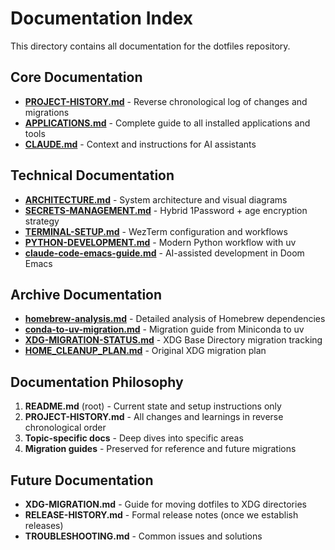 # Documentation Index

This directory contains all documentation for the dotfiles repository.

## Core Documentation

- **[PROJECT-HISTORY.md](PROJECT-HISTORY.md)** - Reverse chronological log of changes and migrations
- **[APPLICATIONS.md](APPLICATIONS.md)** - Complete guide to all installed applications and tools
- **[CLAUDE.md](CLAUDE.md)** - Context and instructions for AI assistants

## Technical Documentation

- **[ARCHITECTURE.md](ARCHITECTURE.md)** - System architecture and visual diagrams
- **[SECRETS-MANAGEMENT.md](SECRETS-MANAGEMENT.md)** - Hybrid 1Password + age encryption strategy
- **[TERMINAL-SETUP.md](TERMINAL-SETUP.md)** - WezTerm configuration and workflows
- **[PYTHON-DEVELOPMENT.md](PYTHON-DEVELOPMENT.md)** - Modern Python workflow with uv
- **[claude-code-emacs-guide.md](claude-code-emacs-guide.md)** - AI-assisted development in Doom Emacs

## Archive Documentation

- **[homebrew-analysis.md](archive/homebrew-analysis.md)** - Detailed analysis of Homebrew dependencies
- **[conda-to-uv-migration.md](archive/conda-to-uv-migration.md)** - Migration guide from Miniconda to uv
- **[XDG-MIGRATION-STATUS.md](archive/XDG-MIGRATION-STATUS.md)** - XDG Base Directory migration tracking
- **[HOME_CLEANUP_PLAN.md](archive/HOME_CLEANUP_PLAN.md)** - Original XDG migration plan

## Documentation Philosophy

1. **README.md** (root) - Current state and setup instructions only
2. **PROJECT-HISTORY.md** - All changes and learnings in reverse chronological order
3. **Topic-specific docs** - Deep dives into specific areas
4. **Migration guides** - Preserved for reference and future migrations

## Future Documentation

- **XDG-MIGRATION.md** - Guide for moving dotfiles to XDG directories
- **RELEASE-HISTORY.md** - Formal release notes (once we establish releases)
- **TROUBLESHOOTING.md** - Common issues and solutions